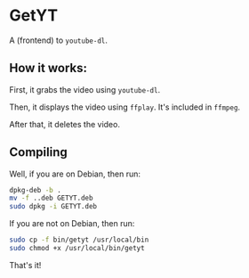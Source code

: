 # GetYT
A (frontend) to `youtube-dl`.
## How it works:

First, it grabs the video using `youtube-dl`.

Then, it displays the video using `ffplay`. It's included in `ffmpeg`.

After that, it deletes the video.

## Compiling
Well, if you are on Debian, then run:
```bash
dpkg-deb -b .
mv -f ..deb GETYT.deb
sudo dpkg -i GETYT.deb
```
If you are not on Debian, then run:
```bash
sudo cp -f bin/getyt /usr/local/bin
sudo chmod +x /usr/local/bin/getyt
```
That's it!
